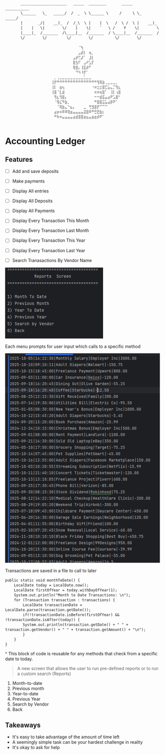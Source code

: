 
```

       _____________________   _____  ________       _____  ___________
       \______   \_   _____/  /  _  \ \______ \     /     \ \_   _____/
       |       _/|    __)_  /  /_\  \ |    |  \   /  \ /  \ |    __)_
       |    |   \|        \/    |    \|    `   \ /    Y    \|        \
       |____|_  /_______  /\____|__  /_______  / \____|__  /_______  /
       \/        \/         \/        \/          \/        \/
                        
                     ⠀⠀⠀⠀⠀⠀⠀⠀⠀⠀⠈⢳⠀⠀⠀⠀⠀⠀⠀⠀⠀⠀⠀⠀⠀⠀
                     ⠀⠀⠀⠀⠀⠀⠀⠀⠀⠀⣠⡾⡇⠀⢶⡀⠀⠀⠀⠀⠀⠀⠀⠀⠀⠀
                     ⠀⠀⠀⠀⠀⠀⠀⠀⣠⡾⢋⡼⠁⠀⣸⡇⠀⠀⠀⠀⠀⠀⠀⠀⠀⠀
                     ⠀⠀⠀⠀⠀⠀⠀⠀⣿⣳⠏⠀⣠⠞⣡⡏⠀⠀⠀⠀⠀⠀⠀⠀⠀⠀
                     ⠀⠀⠀⠀⠀⠀⠀⠀⢿⣿⡄⢸⣯⡾⠋⠀⠀⠀⠀⠀⠀⠀⠀⠀⠀⠀
                     ⠀⠀⠀⠀⠀⠀⠀⠀⠀⠙⠳⠸⡟⠁⠀⠀⠀⠀⠀⠀⠀⠀⠀⠀⠀⠀
                     ⠀⡀⢀⣀⣀⣀⣀⣀⣀⣀⣀⣀⣁⣀⣀⠀⠀⠀⠀⠀⠀⠀⠀⠀⠀⠀
                     ⢸⡟⠛⠛⠛⠛⠛⠛⠛⠛⠛⠛⠛⠛⠛⠛⠛⢻⢿⣷⢀⣀⣀⣀⡀⠀
                     ⢸⡇⠀⣶⢦⠀⠀⠀⠀⠀⠀⠀⠀⠀⠀⠐⠶⣒⣒⣿⣋⣥⣄⡉⢻⣆
                     ⢸⣿⠈⣇⣾⠀⠀⠀⠀⠀⠀⠀⠀⠀⠀⠀⠶⠶⢶⣿⠁⠀⢸⡇⢰⣿
                     ⠀⢻⣆⢻⣿⡄⠀⠀⠀⠀⠀⠀⠀⠀⠀⠀⠒⠒⣾⣯⣤⣴⠟⣡⣿⠃
                     ⠀⠈⢿⣎⠻⣷⡀⠀⠀⠀⠀⠀⠀⠀⠀⠀⠛⣿⣿⣭⣥⣴⡿⠟⠁⠀
                     ⠀⠀⠈⢿⣷⣄⠑⣦⡄⠀⠀⠀⣀⠀⢛⣻⣿⡟⠉⠉⠉⠀⠀⠀⠀⠀
                     ⠀⣴⡶⠶⠿⠿⢿⣶⣤⣤⣤⣤⣽⣿⠿⠛⣛⣟⣷⡆⠀⠀⠀⠀⠀⠀
⠀                     ⠛⠷⠶⣤⣤⣤⣤⣴⣾⣿⣿⣶⣦⣤⣶⣶⡾⠟⠁⠀⠀⠀⠀⠀⠀


```


# Accounting Ledger
## Features

- [ ] Add and save deposits
- [ ] Make payments 
- [ ] Display All entries 
- [ ] Display All Deposits
- [ ] Display All Payments
- [ ] Display Every Transaction This Month
- [ ] Display Every Transaction Last Month
- [ ] Display Every Transaction This Year
- [ ] Display Every Transaction Last Year
- [ ] Search Tranasactions By Vendor Name


![Capture.PNG](images/Capture.PNG)

Each menu prompts for user input which calls to a specific method

![Capture1.PNG](images/Capture1.PNG)

Transactions are saved in a file to call to later

```
public static void monthToDate() {
    LocalDate today = LocalDate.now();
    LocalDate firstOfYear = today.withDayOfYear(1);
    System.out.println("Month to Date Transactions: \n");
    for (Transaction transaction : transactions) {
        LocalDate transactionDate = LocalDate.parse(transaction.getDate());
        if(!transactionDate.isBefore(firstOfYear) && !transactionDate.isAfter(today)) {
        System.out.println(transaction.getDate() + " " + transaction.getVendor() + " " + transaction.getAmount() + "\n");
        }
    }
}
```
^
This block of code is reusable for any methods that check from a specific date to today.

>A new screen that allows the user to run pre-defined reports or to run a custom search (Reports)
1) Month-to-date
2) Previous month
3) Year-to-date
4) Previous Year
5) Search by Vendor
0) Back


## Takeaways
- It's easy to take advantage of the amount of time left
- A seemingly simple task can be your hardest challenge in reality
- It's okay to ask for help